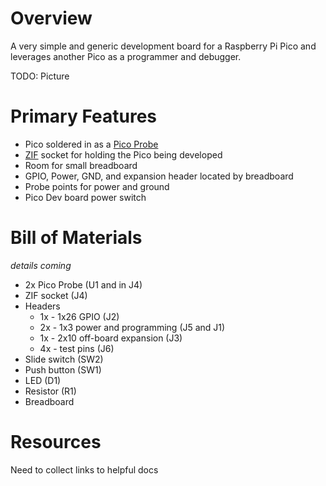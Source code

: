 # Overview
A very simple and generic development board for a Raspberry Pi Pico and leverages another Pico as a programmer and debugger.

TODO: Picture

# Primary Features
* Pico soldered in as a [Pico Probe](https://github.com/raspberrypi/picoprobe)
* [ZIF](https://en.wikipedia.org/wiki/Zero_insertion_force) socket for holding the Pico being developed
* Room for small breadboard
* GPIO, Power, GND, and expansion header located by breadboard
* Probe points for power and ground
* Pico Dev board power switch

# Bill of Materials
*details coming*
* 2x Pico Probe (U1 and in J4)
* ZIF socket (J4)
* Headers
	* 1x - 1x26 GPIO (J2)
	* 2x - 1x3 power and programming (J5 and J1)
	* 1x - 2x10 off-board expansion (J3)
	* 4x - test pins (J6)
* Slide switch (SW2)
* Push button (SW1)
* LED (D1)
* Resistor (R1)
* Breadboard

# Resources
Need to collect links to helpful docs
